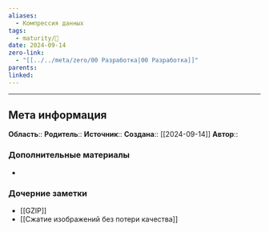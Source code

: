 ```yaml
---
aliases:
  - Компрессия данных
tags:
  - maturity/🌱
date: 2024-09-14
zero-link:
  - "[[../../meta/zero/00 Разработка|00 Разработка]]"
parents: 
linked:
---
```

***
## Мета информация
**Область**:: 
**Родитель**:: 
**Источник**:: 
**Создана**:: [[2024-09-14]]
**Автор**:: 
### Дополнительные материалы
- 
### Дочерние заметки
<!-- QueryToSerialize: LIST FROM [[]] WHERE contains(Родитель, this.file.link) or contains(parents, this.file.link) -->
<!-- SerializedQuery: LIST FROM [[]] WHERE contains(Родитель, this.file.link) or contains(parents, this.file.link) -->
- [[GZIP]]
- [[Сжатие изображений без потери качества]]
<!-- SerializedQuery END -->
